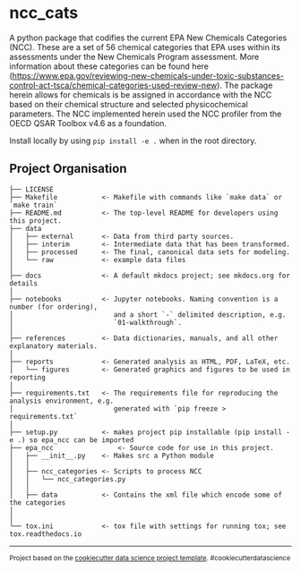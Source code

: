 ncc_cats
==============================

A python package that codifies the current EPA New Chemicals Categories (NCC). These are a set of 56 chemical categories that EPA uses within its assessments under the New Chemicals Program assessment. More information about these categories can be found here (https://www.epa.gov/reviewing-new-chemicals-under-toxic-substances-control-act-tsca/chemical-categories-used-review-new).
The package herein allows for chemicals is be assigned in accordance with the NCC based on their chemical structure and selected physicochemical parameters. The NCC implemented herein used the NCC profiler from the OECD QSAR Toolbox v4.6 as a foundation. 

Install locally by using `pip install -e .` when in the root directory.

Project Organisation
------------

    ├── LICENSE
    ├── Makefile           <- Makefile with commands like `make data` or `make train`
    ├── README.md          <- The top-level README for developers using this project.
    ├── data
    │   ├── external       <- Data from third party sources.
    │   ├── interim        <- Intermediate data that has been transformed.
    │   ├── processed      <- The final, canonical data sets for modeling.
    │   └── raw            <- example data files
    │
    ├── docs               <- A default mkdocs project; see mkdocs.org for details
    │
    ├── notebooks          <- Jupyter notebooks. Naming convention is a number (for ordering),
    │                         and a short `-` delimited description, e.g.
    │                         `01-walkthrough`.
    │
    ├── references         <- Data dictionaries, manuals, and all other explanatory materials.
    │
    ├── reports            <- Generated analysis as HTML, PDF, LaTeX, etc.
    │   └── figures        <- Generated graphics and figures to be used in reporting
    │
    ├── requirements.txt   <- The requirements file for reproducing the analysis environment, e.g.
    │                         generated with `pip freeze > requirements.txt`
    │
    ├── setup.py           <- makes project pip installable (pip install -e .) so epa_ncc can be imported
    ├── epa_ncc                <- Source code for use in this project.
    │   ├── __init__.py    <- Makes src a Python module
    │   │
    │   ├── ncc_categories <- Scripts to process NCC
    │   │   └── ncc_categories.py
    │   │
    │   ├── data           <- Contains the xml file which encode some of the categories
    │   
    │
    └── tox.ini            <- tox file with settings for running tox; see tox.readthedocs.io


--------

<p><small>Project based on the <a target="_blank" href="https://drivendata.github.io/cookiecutter-data-science/">cookiecutter data science project template</a>. #cookiecutterdatascience</small></p>
